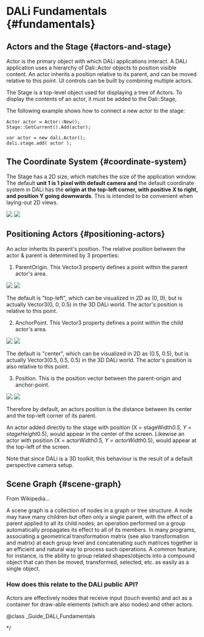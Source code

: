 <!--
/**-->

# DALi Fundamentals  {#fundamentals}

## Actors and the Stage {#actors-and-stage}

Actor is the primary object with which DALi applications interact.
A DALi application uses a hierarchy of Dali::Actor objects to position visible content.
An actor inherits a position relative to its parent, and can be moved relative to this point.
UI controls can be built by combining multiple actors.

The Stage is a top-level object used for displaying a tree of Actors.
To display the contents of an actor, it must be added to the Dali::Stage,

The following example shows how to connect a new actor to the stage:

~~~{.cpp}
Actor actor = Actor::New();
Stage::GetCurrent().Add(actor);
~~~

~~~{.js}
var actor = new dali.Actor();
dali.stage.add( actor );
~~~

## The Coordinate System {#coordinate-system}

The Stage has a 2D size, which matches the size of the application window.
The default **unit 1 is 1 pixel with default camera and** the default coordinate system in DALi has the **origin at the top-left corner, with positive X to right, and position Y going
downwards**.  This is intended to be convenient when laying-out 2D views.

![ ](../assets/img/coordinate-system-and-stage.png)
![ ](coordinate-system-and-stage.png)


## Positioning Actors {#positioning-actors}

An actor inherits its parent's position.  The relative position between the actor & parent is determined by 3 properties:
1) ParentOrigin.  This Vector3 property defines a point within the parent actor's area.

![ ](../assets/img/parent-origin.png)
![ ](parent-origin.png)

The default is "top-left", which can be visualized in 2D as (0, 0), but is actually Vector3(0, 0, 0.5) in the 3D DALi world.  The actor's position is relative to this point.

2) AnchorPoint.  This Vector3 property defines a point within the child actor's area.

![ ](../assets/img/anchor-point.png)
![ ](anchor-point.png)

The default is "center", which can be visualized in 2D as (0.5, 0.5), but is actually Vector3(0.5, 0.5, 0.5) in the 3D DALi world.  The actor's position is also relative to this point.

3) Position.  This is the position vector between the parent-origin and anchor-point.

![ ](../assets/img/actor-position.png)
![ ](actor-position.png)

Therefore by default, an actors position is the distance between its center and the top-left corner of its parent.

An actor added directly to the stage with position (X = stageWidth*0.5, Y = stageHeight*0.5), would appear in the center of the screen.  Likewise an actor with position (X = actorWidth*0.5, Y = actorWidth*0.5), would appear at the top-left of the screen.

Note that since DALi is a 3D toolkit, this behaviour is the result of a default perspective camera setup.

## Scene Graph {#scene-graph}

From Wikipedia...
  
A scene graph is a collection of nodes in a graph or tree structure.
A node may have many children but often only a single parent,
with the effect of a parent applied to all its child nodes;
an operation performed on a group automatically propagates
its effect to all of its members. In many programs, associating
a geometrical transformation matrix (see also transformation and matrix)
at each group level and concatenating such matrices together is an
efficient and natural way to process such operations. A common feature,
for instance, is the ability to group related shapes/objects into a
compound object that can then be moved, transformed, selected,
etc. as easily as a single object.

### How does this relate to the DALi public API?

Actors are effectively nodes that receive input (touch events) and act as a
container for draw-able elements (which are also nodes) and other actors.

@class _Guide_DALi_Fundamentals

*/
